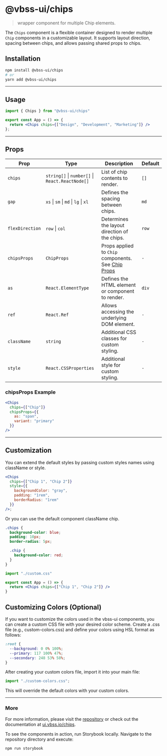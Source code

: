 # @vbss-ui/chips

> wrapper component for multiple Chip elements.

The `Chips` component is a flexible container designed to render multiple `Chip` components in a customizable layout. It supports layout direction, spacing between chips, and allows passing shared props to chips.

## **Installation**

```bash
npm install @vbss-ui/chips
# or
yarn add @vbss-ui/chips
```

---

## **Usage**

```jsx
import { Chips } from "@vbss-ui/chips"

export const App = () => {
  return <Chips chips={["Design", "Development", "Marketing"]} />
};
```

---

## **Props**

| Prop            | Type                                            | Description                                                                   | Default |
|-----------------|-------------------------------------------------|-------------------------------------------------------------------------------|---------|
| `chips`         | `string[]` \| `number[]` \| `React.ReactNode[]` | List of chip contents to render.                                              | `[]`    |
| `gap`           | `xs` \| `sm` \| `md` \| `lg` \| `xl`            | Defines the spacing between chips.                                            | `md`    |
| `flexDirection` | `row` \| `col`                                  | Determines the layout direction of the chips.                                 | `row`   |
| `chipsProps`    | `ChipProps`                                     | Props applied to `Chip` components. See [Chip Props](https://ui.vbss.io/chip) | `-`     |
| `as`            | `React.ElementType`                             | Defines the HTML element or component to render.                              | `div`   |
| `ref`           | `React.Ref`                                     | Allows accessing the underlying DOM element.                                  | `-`     |
| `className`     | `string`                                        | Additional CSS classes for custom styling.                                    | `-`     |
| `style`         | `React.CSSProperties`                           | Additional style for custom styling.                                          | `-`     |

### **chipsProps Example**

```jsx
<Chips
  chips={["Chip"]}
  chipsProps={{
    as: "span",
    variant: "primary"
  }}
/>
```

---

## **Customization**

You can extend the default styles by passing custom styles names using className or style.

```jsx
<Chips
  chips={["Chip 1", "Chip 2"]}
  style={{
    backgroundColor: "gray",
    padding: "1rem",
    borderRadius: "1rem" 
  }}
/>;
```

Or you can use the default component className chip.

```css
.chips {
  background-color: blue;
  padding: 10px;
  border-radius: 5px;

  .chip {
    background-color: red;
  }
}

```

```jsx
import "./custom.css"

export const App = () => {
  return <Chips chips={["Chip 1", "Chip 2"]} />
}
```

## **Customizing Colors (Optional)**

If you want to customize the colors used in the vbss-ui components, you can create a custom CSS file with your desired color scheme. Create a .css file (e.g., custom-colors.css) and define your colors using HSL format as follows:

```css
:root {
  --background: 0 0% 100%;
  --primary: 117 100% 47%;
  --secondary: 248 53% 58%;
}
```

After creating your custom colors file, import it into your main file:

```js
import "./custom-colors.css";
```

This will override the default colors with your custom colors.

---

### **More**

For more information, please visit the [repository](https://github.com/vbss-io/vbss-ui) or check out the documentation at [ui.vbss.io/chips](https://ui.vbss.io/chips).  

To see the components in action, run Storybook locally. Navigate to the repository directory and execute:  

```bash
npm run storybook
```
